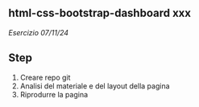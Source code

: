 ## html-css-bootstrap-dashboard xxx 
*Esercizio 07/11/24*

## Step
1. Creare repo git
2. Analisi del materiale e del layout della pagina
3. Riprodurre la pagina